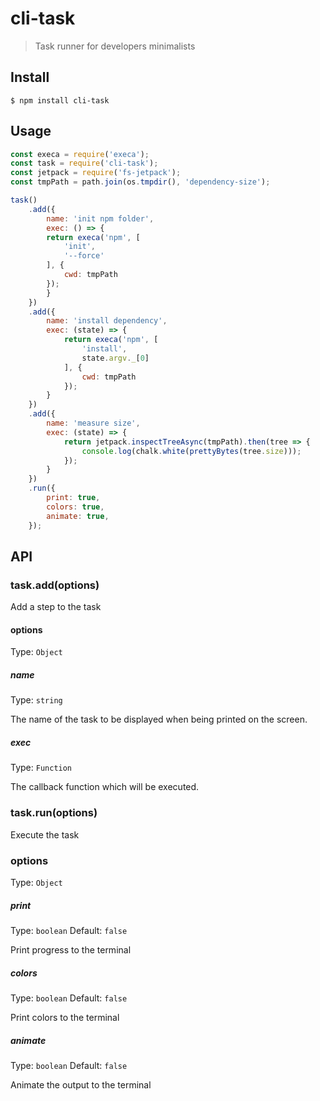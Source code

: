 # cli-task
> Task runner for developers minimalists

## Install

```
$ npm install cli-task
```

## Usage

```javascript
const execa = require('execa');
const task = require('cli-task');
const jetpack = require('fs-jetpack');
const tmpPath = path.join(os.tmpdir(), 'dependency-size');

task()
    .add({
        name: 'init npm folder',
        exec: () => {
        return execa('npm', [
            'init',
            '--force'
        ], {
            cwd: tmpPath
        });
        }
    })
    .add({
        name: 'install dependency',
        exec: (state) => {
            return execa('npm', [
                'install',
                state.argv._[0]
            ], {
                cwd: tmpPath
            });
        }
    })
    .add({
        name: 'measure size',
        exec: (state) => {
            return jetpack.inspectTreeAsync(tmpPath).then(tree => {
                console.log(chalk.white(prettyBytes(tree.size)));  
            });
        }
    })
    .run({
        print: true,
        colors: true,
        animate: true,
    });
```

## API

### task.add(options)

Add a step to the task

#### options
Type: `Object`

##### name
Type: `string`

The name of the task to be displayed when being printed on the screen.

##### exec
Type: `Function`

The callback function which will be executed.

### task.run(options)

Execute the task

### options
Type: `Object`

##### print
Type: `boolean`
Default: `false`

Print progress to the terminal

##### colors
Type: `boolean`
Default: `false`

Print colors to the terminal

##### animate
Type: `boolean`
Default: `false`

Animate the output to the terminal
